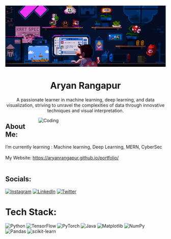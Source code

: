 ![MasterHead](https://github.com/aryanrangapur/aryanrangapur/blob/main/IMG_2092.gif)
<h1 align="center">Aryan Rangapur</h1>
<p align="center">A passionate learner in machine learning, deep learning, and data visualization, striving to unravel the complexities of data through innovative techniques and visual interpretation.</p>
<img align="right" alt="Coding" width="400" src="https://jeppbautista.files.wordpress.com/2019/03/nural-network-banner.gif">

## About Me:
 I’m currently learning : Machine learning, Deep Learning, MERN, CyberSec<br><br>My Website: https://aryanrangapur.github.io/portfolio/ <br><br>


## Socials:
[![Instagram](https://img.shields.io/badge/Instagram-%23E4405F.svg?logo=Instagram&logoColor=white)](https://instagram.com/i_aryan71) [![LinkedIn](https://img.shields.io/badge/LinkedIn-%230077B5.svg?logo=linkedin&logoColor=white)](https://www.linkedin.com/in/aryan-rangapur-83834b253/) [![Twitter](https://img.shields.io/badge/Twitter-%231DA1F2.svg?logo=Twitter&logoColor=white)](https://twitter.com/@Aryan_719) 

# Tech Stack:
![Python](https://img.shields.io/badge/python-3670A0?style=flat&logo=python&logoColor=ffdd54) ![TensorFlow](https://img.shields.io/badge/TensorFlow-%23FF6F00.svg?style=flat&logo=TensorFlow&logoColor=white) ![PyTorch](https://img.shields.io/badge/PyTorch-%23013243.svg?style=flat&logo=pytorch&logoColor=orange) ![Java](https://img.shields.io/badge/java-%23ED8B00.svg?style=flat&logo=openjdk&logoColor=white) ![Matplotlib](https://img.shields.io/badge/Matplotlib-%23ffffff.svg?style=flat&logo=Matplotlib&logoColor=black) ![NumPy](https://img.shields.io/badge/numpy-%23013243.svg?style=flat&logo=numpy&logoColor=white) ![Pandas](https://img.shields.io/badge/pandas-%23150458.svg?style=flat&logo=pandas&logoColor=white) ![scikit-learn](https://img.shields.io/badge/scikit--learn-%23F7931E.svg?style=flat&logo=scikit-learn&logoColor=white) 

